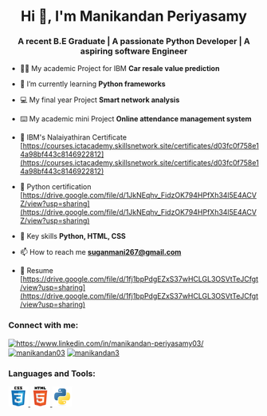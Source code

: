 <h1 align="center">Hi 👋, I'm Manikandan Periyasamy</h1>
<h3 align="center">A recent B.E Graduate | A passionate Python Developer | A aspiring software Engineer</h3>

- 👨‍🎓 My academic Project for IBM **Car resale value prediction**

- 🌱 I’m currently learning **Python frameworks**

- 💻 My final year Project **Smart network analysis**

- ⌨️ My academic mini Project **Online attendance management system**

- 📑 IBM's Nalaiyathiran Certificate [https://courses.ictacademy.skillsnetwork.site/certificates/d03fc0f758e14a98bf443c8146922812](https://courses.ictacademy.skillsnetwork.site/certificates/d03fc0f758e14a98bf443c8146922812)

- 📝 Python certification [https://drive.google.com/file/d/1JkNEqhv_FidzOK794HPfXh34l5E4ACVZ/view?usp=sharing](https://drive.google.com/file/d/1JkNEqhv_FidzOK794HPfXh34l5E4ACVZ/view?usp=sharing)

- 📜 Key skills **Python, HTML, CSS**

- 📫 How to reach me **suganmani267@gmail.com**

- 📄 Resume [https://drive.google.com/file/d/1fj1bpPdgEZxS37wHCLGL3OSVtTeJCfgt/view?usp=sharing](https://drive.google.com/file/d/1fj1bpPdgEZxS37wHCLGL3OSVtTeJCfgt/view?usp=sharing)

<h3 align="left">Connect with me:</h3>
<p align="left">
<a href="https://linkedin.com/in/https://www.linkedin.com/in/manikandan-periyasamy03/" target="blank"><img align="center" src="https://raw.githubusercontent.com/rahuldkjain/github-profile-readme-generator/master/src/images/icons/Social/linked-in-alt.svg" alt="https://www.linkedin.com/in/manikandan-periyasamy03/" height="30" width="40" /></a>
<a href="https://www.hackerrank.com/manikandan03" target="blank"><img align="center" src="https://raw.githubusercontent.com/rahuldkjain/github-profile-readme-generator/master/src/images/icons/Social/hackerrank.svg" alt="manikandan03" height="30" width="40" /></a>
<a href="https://www.leetcode.com/manikandan3" target="blank"><img align="center" src="https://raw.githubusercontent.com/rahuldkjain/github-profile-readme-generator/master/src/images/icons/Social/leet-code.svg" alt="manikandan3" height="30" width="40" /></a>
</p>

<h3 align="left">Languages and Tools:</h3>
<p align="left"> <a href="https://www.w3schools.com/css/" target="_blank" rel="noreferrer"> <img src="https://raw.githubusercontent.com/devicons/devicon/master/icons/css3/css3-original-wordmark.svg" alt="css3" width="40" height="40"/> </a> <a href="https://www.w3.org/html/" target="_blank" rel="noreferrer"> <img src="https://raw.githubusercontent.com/devicons/devicon/master/icons/html5/html5-original-wordmark.svg" alt="html5" width="40" height="40"/> </a> <a href="https://www.python.org" target="_blank" rel="noreferrer"> <img src="https://raw.githubusercontent.com/devicons/devicon/master/icons/python/python-original.svg" alt="python" width="40" height="40"/> </a> </p>
